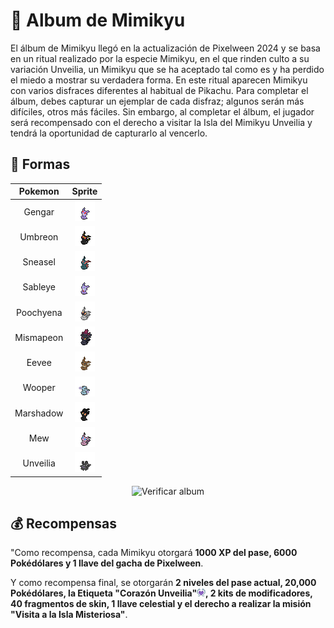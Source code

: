# 🎃 Album de Mimikyu

El álbum de Mimikyu llegó en la actualización de Pixelween 2024 y se basa en un ritual realizado por la especie Mimikyu, en el que rinden culto a su variación Unveilia, un Mimikyu que se ha aceptado tal como es y ha perdido el miedo a mostrar su verdadera forma. En este ritual aparecen Mimikyu con varios disfraces diferentes al habitual de Pikachu. Para completar el álbum, debes capturar un ejemplar de cada disfraz; algunos serán más difíciles, otros más fáciles. Sin embargo, al completar el álbum, el jugador será recompensado con el derecho a visitar la Isla del Mimikyu Unveilia y tendrá la oportunidad de capturarlo al vencerlo.

## 👻 Formas

|Pokemon|Sprite|
|:-----:|:----:|
| Gengar |![Gengar](../../images/funciones/album/mimikyu/mimigengar_sp.png)|
| Umbreon |![Umbreon](../../images/funciones/album/mimikyu/mimiumbreon_sp.png)|
| Sneasel |![Sneasel](../../images/funciones/album/mimikyu/mimisneasel_sp.png)|
| Sableye |![Sableye](../../images/funciones/album/mimikyu/mimisableye_sp.png)|
| Poochyena |![Poochyena](../../images/funciones/album/mimikyu/mimipoochyena_sp.png)|
| Mismapeon |![Mismapeon](../../images/funciones/album/mimikyu/mimismapeon_sp.png)|
| Eevee |![Eevee](../../images/funciones/album/mimikyu/mimieevee_sp.png)|
| Wooper |![Wooper](../../images/funciones/album/mimikyu/mimiwooper_sp.png)|
| Marshadow |![Marshadow](../../images/funciones/album/mimikyu/mimimarshadow_sp.png)|
| Mew |![Mew](../../images/funciones/album/mimikyu/mimimew_sp.png)|
| Unveilia |![Unveilia](../../images/funciones/album/mimikyu/mimiunveilia-sp.png)|

<div style="text-align: center">
<img src="../images/funciones/album/mimikyu/modelos.png"
alt="Verificar album">
</div>

## 💰 Recompensas

"Como recompensa, cada Mimikyu otorgará **1000 XP del pase, 6000 Pokédólares y 1 llave del gacha de Pixelween**.

Y como recompensa final, se otorgarán **2 niveles del pase actual, 20,000 Pokédólares, la Etiqueta "Corazón Unveilia"![Corazón Unveilia](../../images/tags/corazonunveilia.png), 2 kits de modificadores, 40 fragmentos de skin, 1 llave celestial y el derecho a realizar la misión "Visita a la Isla Misteriosa"**.

